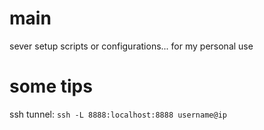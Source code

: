 # main
sever setup scripts or configurations... for my personal use

# some tips

ssh tunnel:
`ssh -L 8888:localhost:8888 username@ip`

